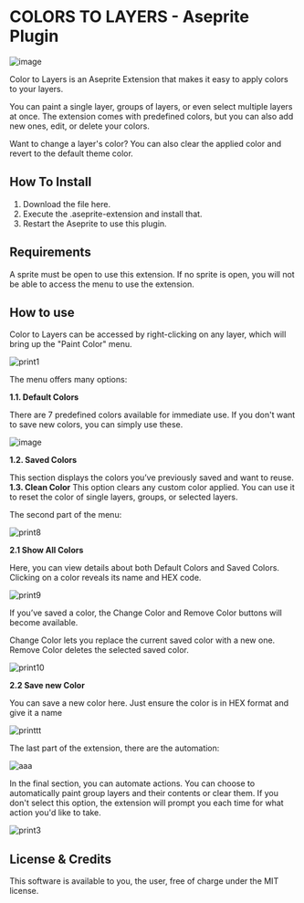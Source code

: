 <h1>COLORS TO LAYERS - Aseprite Plugin </h1>

![image](https://github.com/user-attachments/assets/60ccdd01-f92f-4d0e-ba96-f4e30fc70864)

<p></p>
Color to Layers is an Aseprite Extension that makes it easy to apply colors to your layers.</>
<p></p>
You can paint a single layer, groups of layers, or even select multiple layers at once. The extension comes with predefined colors, but you can also add new ones, edit, or delete your colors.
<p></p>
Want to change a layer's color? You can also clear the applied color and revert to the default theme color.

<h2>How To Install</h2>

1. Download the file here.
2. Execute the .aseprite-extension and install that.
3. Restart the Aseprite to use this plugin.

<h2>Requirements</h2>

A sprite must be open to use this extension. If no sprite is open, you will not be able to access the menu to use the extension. 

<h2>How to use</h2>
Color to Layers can be accessed by right-clicking on any layer, which will bring up the "Paint Color" menu.
<p></p>

![print1](https://github.com/user-attachments/assets/c1ad7415-43d6-4ccb-bc71-85bf31c78122)

The menu offers many options:


<b>1.1. Default Colors</b>
<p></p>
There are 7 predefined colors available for immediate use.
If you don't want to save new colors, you can simply use these.

![image](https://github.com/user-attachments/assets/134a9a58-e105-458d-a4de-11d3830f977d)

<b>1.2. Saved Colors </b>
<p></p>
This section displays the colors you’ve previously saved and want to reuse.
<b>1.3. Clean Color</b>
This option clears any custom color applied. You can use it to reset the color of single layers, groups, or selected layers.
<p></p>
The second part of the menu:
<p></p>

![print8](https://github.com/user-attachments/assets/c0323a36-8ce0-443c-9c90-8771b4a874e5)

<b>2.1 Show All Colors</b>
<p></p>
Here, you can view details about both Default Colors and Saved Colors. Clicking on a color reveals its name and HEX code.

![print9](https://github.com/user-attachments/assets/7249578e-b87c-4b04-bfcf-fa1340120300)

If you’ve saved a color, the Change Color and Remove Color buttons will become available.

Change Color lets you replace the current saved color with a new one.
Remove Color deletes the selected saved color.

![print10](https://github.com/user-attachments/assets/fa470101-a025-4db7-b421-94c9ca2203a5)

<b>2.2 Save new Color</b>
<p></p>
You can save a new color here. Just ensure the color is in HEX format and give it a name

![printtt](https://github.com/user-attachments/assets/1d093c59-0611-4078-8f9d-9dc93383ce00)

The last part of the extension, there are the automation:

![aaa](https://github.com/user-attachments/assets/d8002be7-9f87-4e55-ac91-1108cc258bd4)


In the final section, you can automate actions. You can choose to automatically paint group layers and their contents or clear them. If you don't select this option, the extension will prompt you each time for what action you'd like to take.

![print3](https://github.com/user-attachments/assets/9d91e8dc-0770-4f17-ae0c-f7f54c0e7a8e)

<h2>License & Credits</h2>
This software is available to you, the user, free of charge under the MIT license.
